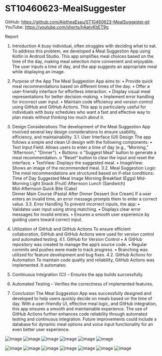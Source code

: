 # ST10460623-MealSuggester
GitHub: [https://github.com/AletheaEsau/ST10460623-MealSuggester.git ](https://github.com/AletheaEsau/ST10460623-MealSuggester.git)
YouTube: https://youtube.com/shorts/hAatvKbET9g 

Report
1. Introduction
A busy individual, often struggles with deciding what to eat. To address this problem, we developed a Meal Suggestion App using Kotlin in Android Studio. This app simplifies meal choices based on the time of the day, making meal selection more convenient and enjoyable. The user inputs a time of day, and the app suggests an appropriate meal while displaying an image.

2. Purpose of the App
The Meal Suggestion App aims to:
•	Provide quick meal recommendations based on different times of the day.
•	Offer a user-friendly interface for effortless interaction.
•	Display visual meal representations for better decision-making.
•	Implement error handling for incorrect user input.
•	Maintain code efficiency and version control using GitHub and GitHub Actions.
This app is particularly useful for individuals with busy schedules who want a fast and effective way to plan meals without thinking too much about it.

3. Design Considerations
The development of the Meal Suggestion App involved several key design considerations to ensure usability, efficiency, and maintainability.
3.1. User Interface (UI) Design
The app follows a simple and clean UI design with the following components:
•	Text Input Field: Allows users to enter a time of day (e.g., “Morning,” “Afternoon,” “Dinner”).
•	Buttons:
o	“Suggest Meal” button to generate a meal recommendation.
o	“Reset” button to clear the input and reset the interface.
•	TextView: Displays the suggested meal.
•	ImageView: Shows an image of the recommended meal.
3.2. Meal Suggestion Logic
The meal recommendations are structured based on if-else conditions:
Time of Day	Suggested Meal	Image
Morning	Breakfast (Eggs)
Mid-Morning	Light Snack (Fruit)	
Afternoon	Lunch (Sandwich)	
Mid-Afternoon	Quick Bite (Cake)	
Dinner	Main Course (Pasta)	
After Dinner	Dessert (Ice Cream)
If a user enters an invalid time, an error message prompts them to enter a correct value.
3.3. Error Handling
To prevent incorrect inputs, the app:
•	Validates user input using string matching.
•	Displays clear error messages for invalid entries.
•	Ensures a smooth user experience by guiding users toward correct input.

4. Utilization of GitHub and GitHub Actions
To ensure efficient collaboration, GitHub and GitHub Actions were used for version control and automated testing.
4.1. GitHub for Version Control
•	A GitHub repository was created to manage the app’s source code.
•	Regular commits and pushes were made to track progress.
•	Branching was utilized for feature development and bug fixes.
4.2. GitHub Actions for Automation
To maintain code quality and reliability, GitHub Actions was implemented. It automates:
1.	Continuous Integration (CI) – Ensures the app builds successfully.
2.	Automated Testing – Verifies the correctness of implemented features.
5. Conclusion
The Meal Suggestion App was successfully designed and developed to help users quickly decide on meals based on the time of day. With a user-friendly UI, effective meal logic, and GitHub integration, this app ensures a smooth and maintainable experience. The use of GitHub Actions further enhances code reliability through automated testing and continuous integration. Future improvements could include a database for dynamic meal options and voice input functionality for an even better user experience.
      
       
![image](https://github.com/user-attachments/assets/ad393637-b69a-4e35-b39e-53bb63d8fcd3)
![image](https://github.com/user-attachments/assets/4ca70616-0821-4357-bd9f-5e3a7161e533)
![image](https://github.com/user-attachments/assets/7d0e14cf-bca1-4aba-a06a-432c7189492b)
![image](https://github.com/user-attachments/assets/9b01c6aa-d047-4086-a5d2-fea35f91e1e5)
![image](https://github.com/user-attachments/assets/4e00a647-8329-478f-b1b9-25a192662de8)
![image](https://github.com/user-attachments/assets/6504a8b6-08a0-4679-8495-36decf4d2450)

![image](https://github.com/user-attachments/assets/e0ecb4fd-e266-46e7-aa72-76a31e29f7d9)
![image](https://github.com/user-attachments/assets/3d364151-66a8-4e7e-8b73-f833fb9db1cf)
![image](https://github.com/user-attachments/assets/c7ea4108-4d9e-4bcb-a1db-0637c6f02f67)
![image](https://github.com/user-attachments/assets/5b6d81bc-2d58-447f-82c9-b1b44b99e825)
![image](https://github.com/user-attachments/assets/f8e48a11-039d-482b-9dbc-ffc6fa41e623)
![image](https://github.com/user-attachments/assets/7f20d584-3c0f-4e20-b8da-5227fc0fb359)
![image](https://github.com/user-attachments/assets/32e422a0-7358-421a-bf09-71c6cc6e7c8d)


